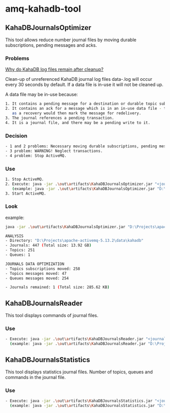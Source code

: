 # amq-kahadb-tool

## KahaDBJournalsOptimizer

This tool allows reduce number journal files by moving durable subscriptions, pending messages and acks.

### Problems

[Why do KahaDB log files remain after cleanup?](http://activemq.apache.org/why-do-kahadb-log-files-remain-after-cleanup.html)

Clean-up of unreferenced KahaDB journal log files data-<id>.log will occur every 30 seconds by default. If a data file is in-use it will not be cleaned up.

A data file may be in-use because:
```sh
1. It contains a pending message for a destination or durable topic subscription.
2. It contains an ack for a message which is in an in-use data file - the ack cannot be removed 
   as a recovery would then mark the message for redelivery.
3. The journal references a pending transaction.
4. It is a journal file, and there may be a pending write to it.
```

### Decision

```sh
- 1 and 2 problems: Necessary moving durable subscriptions, pending messages and acks in one or more files.
- 3 problem: WARNING! Neglect transactions.
- 4 problem: Stop ActiveMQ.
```

### Use

```sh
1. Stop ActiveMQ.
2. Execute: java -jar .\out\artifacts\KahaDBJournalsOptimizer.jar "<journals directory>" 
   (example: java -jar .\out\artifacts\KahaDBJournalsOptimizer.jar "D:\Projects\apache-activemq-5.13.2\data\kahadb")
3. Start ActiveMQ.
```

### Look

example:

```sh
java -jar .\out\artifacts\KahaDBJournalsOptimizer.jar "D:\Projects\apache-activemq-5.13.2\data\kahadb"
```
```sh
ANALYSIS
- Directory: "D:\Projects\apache-activemq-5.13.2\data\kahadb"
- Journals: 447 (Total size: 13.92 GB)
- Topics: 251
- Queues: 1
```
```sh
JOURNALS DATA OPTIMIZATION
- Topics subscriptions moved: 258
- Topics messages moved: 47
- Queues messages moved: 254

- Journals remained: 1 (Total size: 285.62 KB)
```

## KahaDBJournalsReader

This tool displays commands of journal files.

### Use

```sh
- Execute: java -jar .\out\artifacts\KahaDBJournalsReader.jar "<journals directory>" 
  (example: java -jar .\out\artifacts\KahaDBJournalsReader.jar "D:\Projects\apache-activemq-5.13.2\data\kahadb")
```

## KahaDBJournalsStatistics

This tool displays statistics journal files. Number of topics, queues and commands in the journal file.

### Use
```sh
- Execute: java -jar .\out\artifacts\KahaDBJournalsStatistics.jar "<journals directory>" 
  (example: java -jar .\out\artifacts\KahaDBJournalsStatistics.jar "D:\Projects\apache-activemq-5.13.2\data\kahadb")
```
